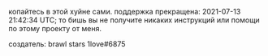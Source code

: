 копайтесь в этой хуйне сами.
поддержка прекращена: 2021-07-13 21:42:34 UTC;
то бишь вы не получите никаких инструкций или помощи по этому проекту от меня.

создатель: brawl stars 1love#6875
